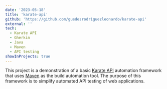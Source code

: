 ```yaml
---
date: '2023-05-18'
title: 'karate-api'
github: 'https://github.com/guedesrodriguezleonardo/karate-api'
external: ''
tech:
  - Karate API
  - Gherkin
  - Java
  - Maven
  - API testing
showInProjects: true
---
```


This project is a demonstration of a basic [Karate API](https://www.karatelabs.io/) automation framework that uses [Maven](https://maven.apache.org/) as the build automation tool. The purpose of this framework is to simplify automated API testing of web applications.
